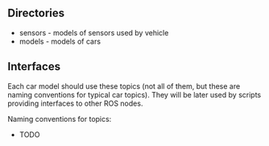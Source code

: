 
## Directories
- sensors - models of sensors used by vehicle
- models - models of cars


## Interfaces
Each car model should use these topics (not all of them, but these are naming conventions for typical car topics).
They will be later used by scripts providing interfaces to other ROS nodes.

Naming conventions for topics:
- TODO